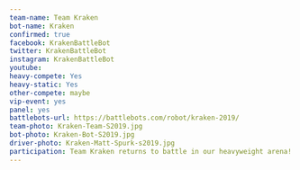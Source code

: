 ```yaml
---
team-name: Team Kraken
bot-name: Kraken
confirmed: true
facebook: KrakenBattleBot
twitter: KrakenBattleBot
instagram: KrakenBattleBot
youtube:
heavy-compete: Yes
heavy-static: Yes
other-compete: maybe
vip-event: yes
panel: yes
battlebots-url: https://battlebots.com/robot/kraken-2019/
team-photo: Kraken-Team-S2019.jpg
bot-photo: Kraken-Bot-S2019.jpg
driver-photo: Kraken-Matt-Spurk-s2019.jpg
participation: Team Kraken returns to battle in our heavyweight arena! You can also see a Kraken on display, as well as hear from the team at a panel discussion or at our Ruckus VIP event!
---
```

